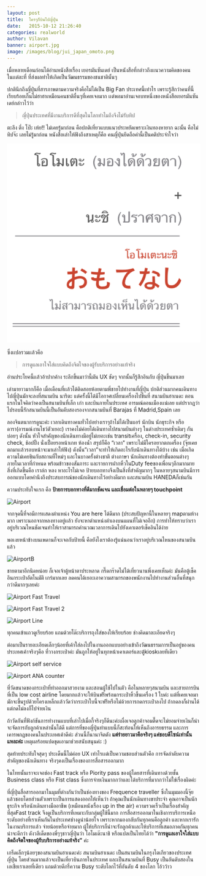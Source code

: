 ```yaml
---
layout: post
title:  ใครๆก็บินไปญี่ปุ่น
date:   2015-10-12 21:26:40
categories: realworld
author: Vilavan
banner: airport.jpg
image: /images/blog/jui_japan_omoto.png
---
```



เมื่อหลายเดือนก่อนได้อ่านหนังสือเรื่อง เยอรมันซันเดย์ เป็นหนังสือที่กล่าวถึงเเนวความคิดของคนในเเต่ละที่ ที่ส่งผลทำให้เกิดเป็นวัฒนธรรมของชนชาตินั้นๆ

ปกตินึกถึงญี่ปุ่นที่สารภาพตามความจริงคือไม่ได้เป็น Big Fan ประเทศนี้เท่าไร เพราะรู้สึกว่าคนที่นี้เรียบร้อยเกิ๊นไม่ฮาฮาเหมือนคนชาติอื่นๆที่เคยเจอมาก เเต่พอมาอ่านเจอบทหนึ่งของหนังสือเยอรมันซันเดย์กล่าวไว้ว่า

> ญี่ปุ่นประเทศที่มีงานบริการดีที่สุดในโลกทำไมถึงจึงไม่รับทิป
 
ตะลึง ตึ่ง โป๊ะ เห้ย!! ไม่เคยรู้มาก่อน คือปกติเที่ยวแบบแนวประหยัดเพราะเงินทองหายาก ฉะนั้น คือไม่ทิปจ๊ะ เลยไม่รู้มาก่อน หนังสือเล่าให้ฟังถึงสาเหตุก็คือ คนญี่ปุ่นยึดถือคำนี้เป็นคติประจำใจว่า

![มองไม่เห็นด้วยตา](/images/blog/jui_japan_omoto.png)

<!--more-->

ซึ่งเเปลรวมเเล้วคือ

> การดูแลเอาใจใส่แบบคิดถึงจิตใจของผู้รับบริการอย่างแท้จริง

อ่านประโยคนี้เเล้วอ้าปากค้าง ระลึกขึ้นมาว่านี้มัน UX ชัดๆ จากนั้นก็รู้สึกอินกับ ญี่ปุ่นขึ้นมาเลย

เล่ามายาวมากก็คือ เมื่อเดือนที่เเล้วได้ติดสอยห้อยตามพี่ชายไปทำงานที่ญี่ปุ่น ปกติส่วนมากคนเดินทางไปญี่ปุ่นมักจะลงที่สนามบิน นาริตะ แต่ครั้งนี้ได้มีโอกาศเปลี่ยนเครื่องไปขึ้นที่ สนามบินฮาเนดะ ตอนแรกในใจคิดว่าคงเป็นสนามบินที่เล็ก เก่า และบินภายในประเทศ อารมณ์ดอนเมืองเเน่เลย แต่ปรากฎว่าไปรอบนี้รักสนามบินนี้เป็นอันดับสองรองจากสนามบินที่ Barajas ที่ Madrid,Spain เลย

ลองจินตนาการดูนะค่ะ เวลาเดินทางคนทั่วไปอย่างเราๆถ้าไม่ได้เป็นแอร์ นักบิน นักธุระกิจ หรือ ดารา(อารมณ์งานโชว์ตัวเยอะ) เราคงไม่ค่อยได้เดินทางไปสนามบินต่างๆ ในต่างประเทศซ้ำเดิมๆ กันบ่อยๆ ดังนั้น หัวใจสำคัญของนักเดินทางมีอยู่ไม่เยอะเช่น transitเครื่อง, check-in, security check, ช้อปปิ้ง นั่งเปื่อยรอหน้าเกท ห้องน้ำ สรุปก็คือ “เวลา" เพราะไม่มีใครอยากตกเครื่อง (จุ๊ยเคยตกมาเเล้วรอบหน้าจะมาเล่าให้ฟัง) ดังนั้น”เวลา”จะทำให้เกิดอะไรกับนักเดินทางได้บ้าง เช่น เมื่อเกิดความไม่เคยชินกับสถานที่ใหม่ๆ และในบางครั้งต่างชาติ ต่างภาษา นักเดินทางต้องทำขั้นตอนต่างๆภายในเวลาที่กำหนด พร้อมข้าวของสัมภาระ และรายการฝากหิ้วในDuty feeของเพื่อนๆอีกมากมาย สิ่งที่เกิดขึ้นคือ เราล่ก หลง หาอะไรไม่เจอ ป้ายบอกทางจึงเป็นสิ่งที่สำคัญมากๆ ในหลายๆสนามบินมีการออกแบบโดยคำนึงถึงประสบการณ์ของนักเดินทางไว้อย่างดีมาก และสนามบิน HANEDAก็เช่นกัน

ความประทับใจเเรก คือ **ป้ายการบอกทางที่ดีมากชัดเจน และเชื่อมต่อในหลายๆ touchpoint**

![Airport](https://dl.dropboxusercontent.com/u/1117856/ux.in.th/jui_japan_ana.jpg)

จากจุดนี้ที่จอมีการเเสดงตำแหน่ง You are here ได้ดีมาก (ประสบปัญหานี้ในหลายๆ mapตามห้างมาก เพราะนอกจากหลงทางอยู่เเล้ว ยังจะหาตำแหน่งตำเองบนแผนที่ไม่เจออีก) การทำให้ทราบว่าเราอยู่บริเวณไหนชัดเจนทำให้เราสามารถคำนวณเวลาการเดินไปยังเคาเตอร์เช็คอินได้ง่าย

พอเงยหน้าข้างบนเพดานก็จะเจอกับป้ายนี้ คือยังไงเราต้องรู้แน่นอนว่าเราอยู่บริเวณไหนของสนามบินแล้ว

![AirportB](https://dl.dropboxusercontent.com/u/1117856/ux.in.th/jui_japan_airport_b.jpg)

ชายตามาอีกนิดหน่อย ก็เจอเจ้าตู้หน้าตาประหลาด กรี๊ดกร๊าดไม่ได้เที่ยวนานพึ่งเคยเห็นค่ะ มันคือตู้เช็คอินกระเป๋าอัตโนมัติ เกร๋มากเลย ลดคนได้เยอะเอาความสามารถของพนักงานไปทำงานส่วนอื่นที่สนุกกว่าดีมากๆเลยค่ะ

![Airport Fast Travel](https://dl.dropboxusercontent.com/u/1117856/ux.in.th/jui_japan_airport_box.jpg)

![Airport Fast Travel 2](https://dl.dropboxusercontent.com/u/1117856/ux.in.th/jui_japan_airport_box_box.jpg)

![Airport Line](https://dl.dropboxusercontent.com/u/1117856/ux.in.th/jui_japan_airport_line.jpg)

ทุกคนเข้าแถวดูเรียบร้อย แถมด้วยโต๊ะบริการถุงใส่ของให้เรียบร้อย ช่างคิดมาละเอียดจริงๆ

ต่อมาเป็นรายละเอียดเล็กๆน้อยที่เค้าใส่ลงไปในงานออกแบบอย่างเข้าถึงวัฒนธรรมการเป็นอยู่ของคนประเทศเค้าจริงๆคือ ที่วางกระเป๋าค่ะ มันถูกให้อยู่ในทุกหน้าเคาเตอร์และตู้kioskเลยทีเดียว

![Airport self service](https://dl.dropboxusercontent.com/u/1117856/ux.in.th/jui_japan_self_service.jpg)

![Airport ANA counter](https://dl.dropboxusercontent.com/u/1117856/ux.in.th/jui_japan_airport_counter.jpg)

ที่วัดขนาดของกระเป๋าที่ทำออกมาสวยงาม และสอนผู้ใช้ไปในตัว คือในหลายๆสนามบิน และสายการบินที่เป็น low cost airline โดยมากเเล้วจะให้บินฟรีพร้อมกระเป๋าหิ้วขึ้นเครื่อง 1 ใบค่ะ แต่ที่เคยเจอมา มักจะขึ้นรูปด้วยโครงเหล็กเเล้ววัดว่ากระเป๋าใบนี้จะฟรีหรือไม่ด้วยการกดกระเป๋าลงไป ถ้ากดลงก็ผ่านได้ แต่กดไม่ลงก็ไปจ่ายเงิน

ถ้าวัดกันที่ฟังก์ชันการทำงานแบบที่เล่าไปเมื่อกี้จริงๆก็ดีนะค่ะเผื่อเจอลูกค้าจอมตื๊ดจะไม่ยอมจ่ายเงินก็น่าจะจัดการกับลูกค้าเหล่านั้นได้ดี แต่การที่ของญี่ปุ่นทำแบบนี้ก็สะท้อนให้เห็นถึงอารยธรรม และการเคารพกฎของคนในประเทศเค้าดีค่ะ ส่วนนี้ก็นานาจิตตัง **แต่ร่ายยาวมาคือจริงๆ แค่ชอบดีไซน์เท่านั้นแหละค่ะ** เหตุผลร้อยแปดขุดเอามาช่วยสนับสนุนค่ะ :)

สุดท้ายประทับใจสุดๆ ประเด็นนี้ไม่ค่อย UX เท่าไรเเต่เป็บความชอบส่วนตัวคือ การจัดลำดับความสำคัญของนักเดินทาง จริงๆคงเป็นเรื่องของการสื่อสารออกมาก

ในไทยนั้นเราจะเจอช่อง Fast track หรือ Piority pass ของผู้โดยสารที่เดินทางด้วยชั้น Business class หรือ Fist class ซึ่งการจ่ายเงินมากกว่าและได้บริการที่มากกว่าไม่ใช่เรื่องผิดค่ะ

ที่ญี่ปุ่นสื่อสารออกมาในมุมที่ต่างกันว่าเป็นช่องทางของ Frequence traveller ซึ่งในมุมมองนี้จุ๊ยแล้วชอบโดยส่วนตัวเพราะเป็นการแสดงออกให้เห็นว่า ถ้าคุณเป็นนักเดินทางขาประจำ คุณอาจเป็นนักธุระกิจ หรือนักเดินทางมืออาชีพ (เหมือนหนังเรื่อง up in the air) ความรวดเร็วเป็นเรื่องสำคัญที่สุดFast track จึงดูเป็นบริการที่เหมาะกับกลุ่มผู้ใช้นี้มาก การสื่อสารออกมาในเชิงการบริการเหนือระดับอย่างที่เราเห็นกันในประเทศช่างดูน่าน้อยใจ เพราะหากมองกลับกันทุกคนคือลูกค้า และหากเรารักในงานบริการเเล้ว จ่ายน้อยหรือจ่ายมาก ผู้ให้บริการก็น่าจะรักลูกค้าเเละให้บริการที่เสมอภาคกันทุกคนน่าจะดีกว่า ดังวลีเด็ดของพี่ๆๆชาวญี่ปุ่นว่า โอโมเต๊ะนาชิ หรือแปลเป็นไทยได้ว่า **"การดูแลเอาใจใส่แบบ คิดถึงจิตใจของผู้รับบริการอย่างแท้จริง”** ค่ะ

เกร็ดเล็กๆน้อยๆของสนามบินฮาเนดะค่ะ สนามบินฮาเนดะ เป็นสนามบินในกรุงโตเกียวของประเทศญี่ปุ่น โดยส่วนมากแล้วจะเป็นเที่ยวบินภายในประเทศ และเป็นสนามบินที่ Busy เป็นอันดับสองในเอเชียเราเลยที่เดียว แถมด้วยดีกรี่ความ Busy ระดับโลกไว้ที่อันดับ 4 ของโลก โอ้วว้าว

